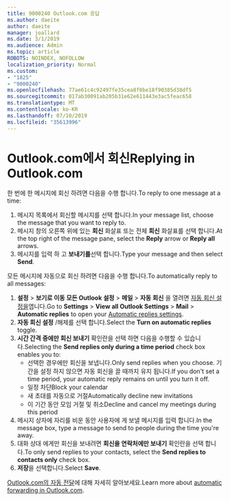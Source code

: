 ```yaml
---
title: 9000240 Outlook.com 응답
ms.author: daeite
author: daeite
manager: joallard
ms.date: 3/1/2019
ms.audience: Admin
ms.topic: article
ROBOTS: NOINDEX, NOFOLLOW
localization_priority: Normal
ms.custom:
- "1825"
- "9000240"
ms.openlocfilehash: 77ae61c4c92497fe35cea8f0be18f90385d38df5
ms.sourcegitcommit: 017ab30091ab205b31e62e611443e3ac5feac658
ms.translationtype: MT
ms.contentlocale: ko-KR
ms.lasthandoff: 07/10/2019
ms.locfileid: "35613996"
---
```

# <a name="replying-in-outlookcom"></a><span data-ttu-id="52e62-102">Outlook.com에서 회신</span><span class="sxs-lookup"><span data-stu-id="52e62-102">Replying in Outlook.com</span></span>

<span data-ttu-id="52e62-103">한 번에 한 메시지에 회신 하려면 다음을 수행 합니다.</span><span class="sxs-lookup"><span data-stu-id="52e62-103">To reply to one message at a time:</span></span>

1. <span data-ttu-id="52e62-104">메시지 목록에서 회신할 메시지를 선택 합니다.</span><span class="sxs-lookup"><span data-stu-id="52e62-104">In your message list, choose the message that you want to reply to.</span></span>
2. <span data-ttu-id="52e62-105">메시지 창의 오른쪽 위에 있는 **회신** 화살표 또는 전체 **회신** 화살표를 선택 합니다.</span><span class="sxs-lookup"><span data-stu-id="52e62-105">At the top right of the message pane, select the **Reply** arrow or **Reply all** arrows.</span></span>
3. <span data-ttu-id="52e62-106">메시지를 입력 하 고 **보내기를**선택 합니다.</span><span class="sxs-lookup"><span data-stu-id="52e62-106">Type your message and then select **Send**.</span></span>

<span data-ttu-id="52e62-107">모든 메시지에 자동으로 회신 하려면 다음을 수행 합니다.</span><span class="sxs-lookup"><span data-stu-id="52e62-107">To automatically reply to all messages:</span></span>

1. <span data-ttu-id="52e62-108">**설정** > **보기로 이동 모든 Outlook 설정** > **메일** > **자동 회신** 을 열려면 [자동 회신 설정을](https://outlook.live.com/mail/options/mail/automaticReplies)엽니다.</span><span class="sxs-lookup"><span data-stu-id="52e62-108">Go to **Settings** > **View all Outlook Settings** > **Mail** > **Automatic replies** to open your [Automatic replies settings](https://outlook.live.com/mail/options/mail/automaticReplies).</span></span>
2. <span data-ttu-id="52e62-109">**자동 회신 설정** /해제를 선택 합니다.</span><span class="sxs-lookup"><span data-stu-id="52e62-109">Select the **Turn on automatic replies** toggle.</span></span>
3. <span data-ttu-id="52e62-110">**시간 간격 중에만 회신 보내기** 확인란을 선택 하면 다음을 수행할 수 있습니다.</span><span class="sxs-lookup"><span data-stu-id="52e62-110">Selecting the **Send replies only during a time period** check box enables you to:</span></span>
    - <span data-ttu-id="52e62-111">선택한 경우에만 회신을 보냅니다.</span><span class="sxs-lookup"><span data-stu-id="52e62-111">Only send replies when you choose.</span></span> <span data-ttu-id="52e62-112">기간을 설정 하지 않으면 자동 회신을 끌 때까지 유지 됩니다.</span><span class="sxs-lookup"><span data-stu-id="52e62-112">If you don't set a time period, your automatic reply remains on until you turn it off.</span></span>
    - <span data-ttu-id="52e62-113">일정 차단</span><span class="sxs-lookup"><span data-stu-id="52e62-113">Block your calendar</span></span>
    - <span data-ttu-id="52e62-114">새 초대를 자동으로 거절</span><span class="sxs-lookup"><span data-stu-id="52e62-114">Automatically decline new invitations</span></span>
    - <span data-ttu-id="52e62-115">이 기간 동안 모임 거절 및 취소</span><span class="sxs-lookup"><span data-stu-id="52e62-115">Decline and cancel my meetings during this period</span></span>
4. <span data-ttu-id="52e62-116">메시지 상자에 자리를 비운 동안 사용자에 게 보낼 메시지를 입력 합니다.</span><span class="sxs-lookup"><span data-stu-id="52e62-116">In the message box, type a message to send to people during the time you're away.</span></span>
5. <span data-ttu-id="52e62-117">대화 상대 에게만 회신을 보내려면 **회신을 연락처에만 보내기** 확인란을 선택 합니다.</span><span class="sxs-lookup"><span data-stu-id="52e62-117">To only send replies to your contacts, select the **Send replies to contacts only** check box.</span></span>
6. <span data-ttu-id="52e62-118">**저장**을 선택합니다.</span><span class="sxs-lookup"><span data-stu-id="52e62-118">Select **Save**.</span></span>

<span data-ttu-id="52e62-119">[Outlook.com의 자동 전달](https://support.office.com/article/14614626-9855-48dc-a986-dec81d07b1a0?wt.mc_id=Office_Outlook_com_Alchemy)에 대해 자세히 알아보세요.</span><span class="sxs-lookup"><span data-stu-id="52e62-119">Learn more about [automatic forwarding in Outlook.com](https://support.office.com/article/14614626-9855-48dc-a986-dec81d07b1a0?wt.mc_id=Office_Outlook_com_Alchemy).</span></span>